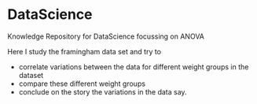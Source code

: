 # DataScience
Knowledge Repository for DataScience focussing on ANOVA

Here I study the framingham data set and try to 
- correlate variations between the data for different weight groups in the dataset
- compare these different weight groups
- conclude on the story the variations in the data say.
